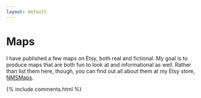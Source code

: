 ```yaml
---
layout: default
---
```

# Maps

I have published a few maps on Etsy, both real and fictional. My goal is to produce maps that are both fun to look at and informational as well. Rather than list them here, though, you can find out all about them at my Etsy store, [NMSMaps](<https://nmsmaps.etsy.com>).


{% include comments.html %}
